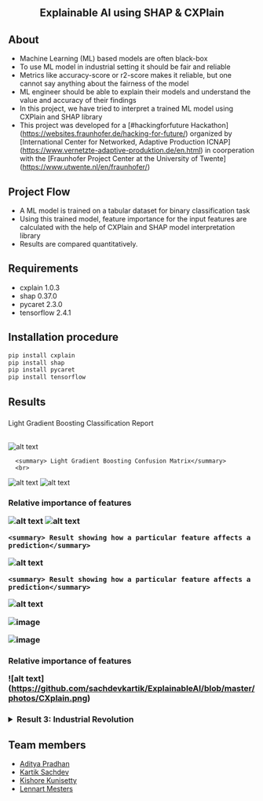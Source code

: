 <h2 align="center">  Explainable AI using SHAP & CXPlain</h2>

## About
  * Machine Learning (ML) based models are often black-box
  * To use ML model in industrial setting it should be fair and reliable
  * Metrics like accuracy-score or r2-score makes it reliable, but one cannot say anything about the fairness of the model
  * ML engineer should be able to explain their models and understand the value and accuracy of their findings
  * In this project, we have tried to interpret a trained ML model using CXPlain and SHAP library
  * This project was developed for a [#hackingforfuture Hackathon] (https://websites.fraunhofer.de/hacking-for-future/) organized by [International Center for Networked, Adaptive Production ICNAP] (https://www.vernetzte-adaptive-produktion.de/en.html) in coorperation with the [Fraunhofer Project Center at the University of Twente] (https://www.utwente.nl/en/fraunhofer/)
   


## Project Flow
  * A ML model is trained on a tabular dataset for binary classification task
  * Using this trained model, feature importance for the input features are calculated with the help of CXPlain and SHAP model interpretation library
 * Results are compared quantitatively.

 
## Requirements
 * cxplain 1.0.3
 * shap 0.37.0
 * pycaret 2.3.0
 * tensorflow 2.4.1

## Installation procedure
```python 
pip install cxplain
pip install shap
pip install pycaret
pip install tensorflow

```  
## Results
<h3><Model Evaluation></h3>
      <summary> Light Gradient Boosting Classification Report</summary>
	<br>
 
![alt text](https://github.com/sachdevkartik/ExplainableAI/blob/master/photos/LGB2.png)

      <summary> Light Gradient Boosting Confusion Matrix</summary>
      <br>
![alt text](https://github.com/sachdevkartik/ExplainableAI/blob/master/photos/LGB1.png)
![alt text](https://github.com/sachdevkartik/ExplainableAI/blob/master/photos/LGB1.png)

</details>
 
<h3><SHAP>
    <summary> Relative importance of features</summary>

![alt text](https://github.com/sachdevkartik/ExplainableAI/blob/master/photos/SHAP1.png)
![alt text](https://github.com/sachdevkartik/ExplainableAI/blob/master/photos/SHAP4.png)

    <summary> Result showing how a particular feature affects a prediction</summary>

![alt text](https://github.com/sachdevkartik/ExplainableAI/blob/master/photos/SHAP2.png)

    <summary> Result showing how a particular feature affects a prediction</summary>

![alt text](https://github.com/sachdevkartik/ExplainableAI/blob/master/photos/SHAP2.png)


![image](https://user-images.githubusercontent.com/63906053/115167032-90e3a300-a0be-11eb-93f6-4c975537aec0.png)

![image](https://user-images.githubusercontent.com/63906053/115167048-9ccf6500-a0be-11eb-8a7e-b2e36f555949.png)
</details></h3>

 <h3><CXPlain>
      <summary> Relative importance of features</summary>
 
![alt text] (https://github.com/sachdevkartik/ExplainableAI/blob/master/photos/CXplain.png) 

</details></h3>


 <h3><details >
    <summary>Result 3: Industrial Revolution</summary>

![image](https://user-images.githubusercontent.com/63906053/115167425-39463700-a0c0-11eb-98bf-babc00c0b0be.png)

![image](https://user-images.githubusercontent.com/63906053/115167433-44996280-a0c0-11eb-8c6d-5543b344045d.png)

</details></h3>

## Team members
  * [Aditya Pradhan](https://www.linkedin.com/in/aditya-pradhan-3407b69a/)
  * [Kartik Sachdev](https://github.com/sachdevkartik)
  * [Kishore Kunisetty](https://github.com/kishoreKunisetty)
  * [Lennart Mesters](https://www.linkedin.com/in/lennart-mesters-b49873167/)
